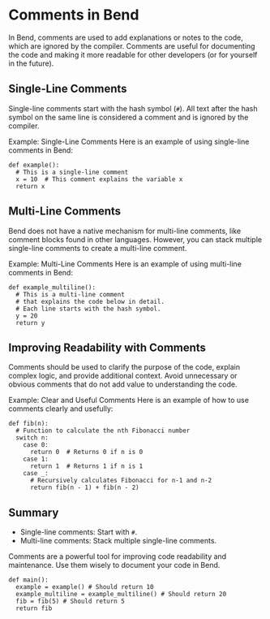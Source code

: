 # Comments in Bend

In Bend, comments are used to add explanations or notes to the code, which are ignored by the compiler. Comments are useful for documenting the code and making it more readable for other developers (or for yourself in the future).

## Single-Line Comments

Single-line comments start with the hash symbol (`#`). All text after the hash symbol on the same line is considered a comment and is ignored by the compiler.

Example: Single-Line Comments
Here is an example of using single-line comments in Bend:

```bend
def example():
  # This is a single-line comment
  x = 10  # This comment explains the variable x
  return x
```

## Multi-Line Comments

Bend does not have a native mechanism for multi-line comments, like comment blocks found in other languages. However, you can stack multiple single-line comments to create a multi-line comment.

Example: Multi-Line Comments
Here is an example of using multi-line comments in Bend:

```bend
def example_multiline():
  # This is a multi-line comment
  # that explains the code below in detail.
  # Each line starts with the hash symbol.
  y = 20
  return y
```

## Improving Readability with Comments

Comments should be used to clarify the purpose of the code, explain complex logic, and provide additional context. Avoid unnecessary or obvious comments that do not add value to understanding the code.

Example: Clear and Useful Comments
Here is an example of how to use comments clearly and usefully:

```bend
def fib(n):
  # Function to calculate the nth Fibonacci number
  switch n:
    case 0:
      return 0  # Returns 0 if n is 0
    case 1:
      return 1  # Returns 1 if n is 1
    case _:
      # Recursively calculates Fibonacci for n-1 and n-2
      return fib(n - 1) + fib(n - 2)
```

## Summary

- Single-line comments: Start with `#`.
- Multi-line comments: Stack multiple single-line comments.

Comments are a powerful tool for improving code readability and maintenance.
Use them wisely to document your code in Bend.

```bend
def main():
  example = example() # Should return 10
  example_multiline = example_multiline() # Should return 20
  fib = fib(5) # Should return 5
  return fib
```
